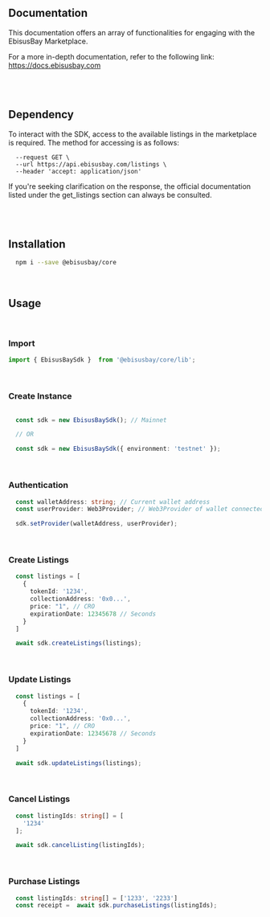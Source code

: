 
## Documentation
This documentation offers an array of functionalities for engaging with the EbisusBay Marketplace.

For a more in-depth documentation, refer to the following link: 
https://docs.ebisusbay.com

<br/>


<br/>

## Dependency
To interact with the SDK, access to the available listings in the marketplace is required. The method for accessing is as follows:

```curl
  --request GET \
  --url https://api.ebisusbay.com/listings \
  --header 'accept: application/json'
```

If you're seeking clarification on the response, the official documentation listed under the get_listings section can always be consulted.

<br/>


<br/>

## Installation

```sh
  npm i --save @ebisusbay/core    
```

<br/>

## Usage

<br/>

### Import


```ts
import { EbisusBaySdk }  from '@ebisusbay/core/lib';
```

<br/>

### Create Instance

```ts

  const sdk = new EbisusBaySdk(); // Mainnet

  // OR

  const sdk = new EbisusBaySdk({ environment: 'testnet' });
```

<br/>

### Authentication

```ts  
  const walletAddress: string; // Current wallet address
  const userProvider: Web3Provider; // Web3Provider of wallet connected

  sdk.setProvider(walletAddress, userProvider);
```

<br/>

### Create Listings

```ts
  const listings = [
    {
      tokenId: '1234',
      collectionAddress: '0x0...',
      price: "1", // CRO
      expirationDate: 12345678 // Seconds
    }
  ]

  await sdk.createListings(listings);
```

<br/>

### Update Listings

```ts
  const listings = [
    {
      tokenId: '1234',
      collectionAddress: '0x0...',
      price: "1", // CRO
      expirationDate: 12345678 // Seconds
    }
  ]

  await sdk.updateListings(listings);
```

<br/>

### Cancel Listings

```ts
  const listingIds: string[] = [
    '1234'
  ];

  await sdk.cancelListing(listingIds);
```

<br/>

### Purchase Listings

```ts
  const listingIds: string[] = ['1233', '2233']
  const receipt =  await sdk.purchaseListings(listingIds);
```
